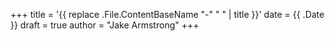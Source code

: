 +++
title = '{{ replace .File.ContentBaseName "-" " " | title }}'
date = {{ .Date }}
draft = true
author = "Jake Armstrong"
+++
